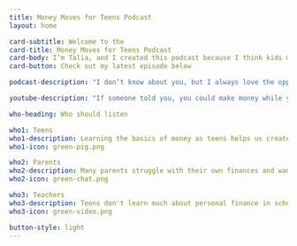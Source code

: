 ```yaml
---
title: Money Moves for Teens Podcast
layout: home

card-subtitle: Welcome to the
card-title: Money Moves for Teens Podcast
card-body: I’m Talia, and I created this podcast because I think kids my age don’t get a good enough education on how to manage money. This is something we should be learning and talking about now so we’ll be better prepared for the future.
card-button: Check out my latest episode below

podcast-description: "I don’t know about you, but I always love the opportunity to make more money. One way you can make more money yourself, is by creating different streams of income. This episode I’m going to talk about the benefits of creating multiple streams of income, and some examples of how people may be doing this already."

youtube-description: "If someone told you, you could make money while you sleep, would you believe them? Getting paid without actually doing something sounds really out there, but jobs that pay that way are more common than you may realize. This week, I’m going to talk all about passive income."

who-heading: Who should listen

who1: Teens
who1-description: Learning the basics of money as teens helps us create good saving and spending habits today and take advantage of investing for tomorrow.
who1-icon: green-pig.png

who2: Parents
who2-description: Many parents struggle with their own finances and want to have constructive conversations with their teens about money.
who2-icon: green-chat.png

who3: Teachers
who3-description: Teens don't learn much about personal finance in school. Teachers can use this information to better prepare their students.
who3-icon: green-video.png

button-style: light
---
```

